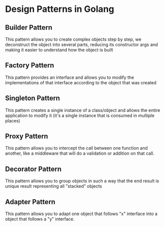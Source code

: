 # Design Patterns in Golang

## Builder Pattern

This pattern allows you to create complex objects step by step, we deconstruct the object into several parts, reducing its constructor args and making it easier to understand how the object is built

## Factory Pattern

This pattern provides an interface and allows you to modify the implementations of that interface according to the object that was created

## Singleton Pattern

This pattern creates a single instance of a class/object and allows the entire application to modify it (it's a single instance that is consumed in multiple places)

## Proxy Pattern

This pattern allows you to intercept the call between one function and another, like a middleware that will do a validation or addition on that call.

## Decorator Pattern

This pattern allows you to group objects in such a way that the end result is unique result representing all "stacked" objects

## Adapter Pattern

This pattern allows you to adapt one object that follows "x" interface into a object that follows a "y" interface.
